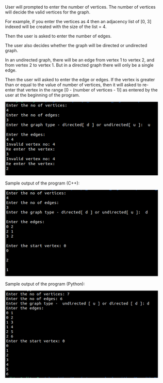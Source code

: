 User will prompted to enter the number of vertices. The number of vertices will decide the valid vertices for the graph.

For example, if you enter the vertices as 4 then an adjacency list of [0, 3]  indexed will be created with the size of the list = 4.

Then the user is asked to enter the number of edges.

The user also decides whether the graph will be directed or undirected graph.

In an undirected graph, there will be an edge from vertex 1 to vertex 2, and from vertex 2 to vertex 1. But in a directed graph there will only be a single edge.

Then the user will asked to enter the edge or edges. If the vertex is greater than or equal to the value of number of vertices, then it will asked to re-enter that vertex in the range
[0 - (number of vertices - 1)] as entered by the user at the beginning of the program.

![Screenshot](invalidvertex.png)

Sample output of the program (C++):

![Screenshot](bfsoutputcpp.png)

Sample output of the program (Python):

![Screenshot](bfsoutputpy.png)



